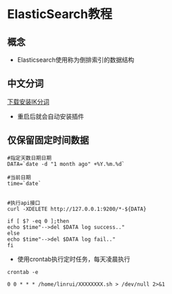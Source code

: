 # ElasticSearch教程

## 概念
* Elasticsearch使用称为倒排索引的数据结构

## 中文分词

[下载安装IK分词](https://github.com/medcl/elasticsearch-analysis-ik/)

* 重启后就会自动安装插件


## 仅保留固定时间数据
```
#指定天数日期日期
DATA=`date -d "1 month ago" +%Y.%m.%d`

#当前日期
time=`date`


#执行api接口
curl -XDELETE http://127.0.0.1:9200/*-${DATA}

if [ $? -eq 0 ];then
echo $time"-->del $DATA log success.."
else
echo $time"-->del $DATA log fail.."
fi
```


* 使用crontab执行定时任务，每天凌晨执行
```
crontab -e

0 0 * * * /home/linrui/XXXXXXXX.sh > /dev/null 2>&1
```




